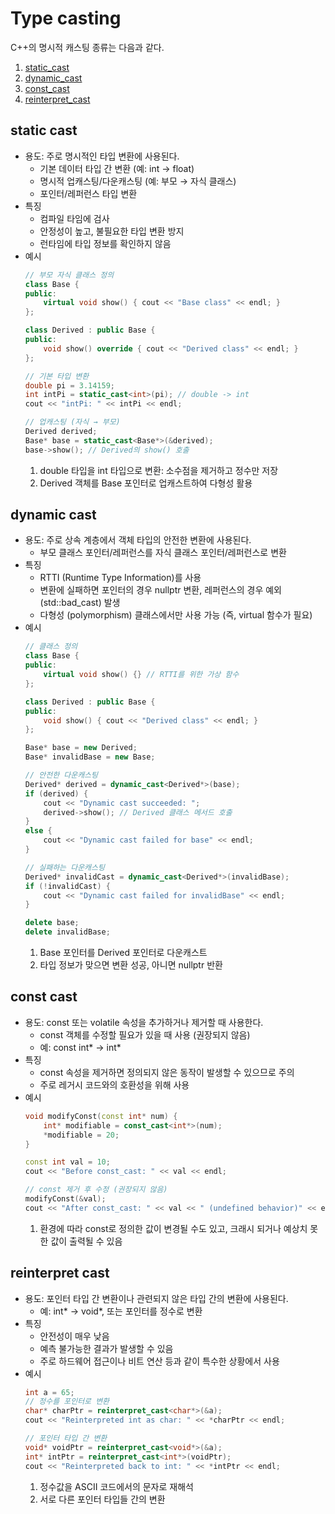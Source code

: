 # Type casting

C++의 명시적 캐스팅 종류는 다음과 같다.

1. [static_cast](#static-cast)
2. [dynamic_cast](#dynamic-cast)
3. [const_cast](#const-cast)
4. [reinterpret_cast](#reinterpret-cast)
  
## static cast
- 용도: 주로 명시적인 타입 변환에 사용된다.
  - 기본 데이터 타입 간 변환 (예: int &rarr; float)
  - 명시적 업캐스팅/다운캐스팅 (예: 부모 &rarr; 자식 클래스)
  - 포인터/레퍼런스 타입 변환
- 특징
  - 컴파일 타임에 검사
  - 안정성이 높고, 불필요한 타입 변환 방지
  - 런타임에 타입 정보를 확인하지 않음
- 예시
  ```cpp
  // 부모 자식 클래스 정의
  class Base {
  public:
      virtual void show() { cout << "Base class" << endl; }
  };
  
  class Derived : public Base {
  public:
      void show() override { cout << "Derived class" << endl; }
  };
  ```
  ```cpp
  // 기본 타입 변환
  double pi = 3.14159;
  int intPi = static_cast<int>(pi); // double -> int
  cout << "intPi: " << intPi << endl;

  // 업캐스팅 (자식 → 부모)
  Derived derived;
  Base* base = static_cast<Base*>(&derived);
  base->show(); // Derived의 show() 호출
  ```
  1.	double 타입을 int 타입으로 변환: 소수점을 제거하고 정수만 저장
	2.	Derived 객체를 Base 포인터로 업캐스트하여 다형성 활용
  
## dynamic cast
- 용도: 주로 상속 계층에서 객체 타입의 안전한 변환에 사용된다.
  - 부모 클래스 포인터/레퍼런스를 자식 클래스 포인터/레퍼런스로 변환
- 특징
  - RTTI (Runtime Type Information)를 사용
  - 변환에 실패하면 포인터의 경우 nullptr 변환, 레퍼런스의 경우 예외 (std::bad_cast) 발생
  - 다형성 (polymorphism) 클래스에서만 사용 가능 (즉, virtual 함수가 필요)
- 예시
  ```cpp
  // 클래스 정의
  class Base {
  public:
      virtual void show() {} // RTTI를 위한 가상 함수
  };
  
  class Derived : public Base {
  public:
      void show() { cout << "Derived class" << endl; }
  };
  ```
  ```cpp
  Base* base = new Derived;
  Base* invalidBase = new Base;

  // 안전한 다운캐스팅
  Derived* derived = dynamic_cast<Derived*>(base);
  if (derived) {
      cout << "Dynamic cast succeeded: ";
      derived->show(); // Derived 클래스 메서드 호출
  }
  else {
      cout << "Dynamic cast failed for base" << endl;
  }

  // 실패하는 다운캐스팅
  Derived* invalidCast = dynamic_cast<Derived*>(invalidBase);
  if (!invalidCast) {
      cout << "Dynamic cast failed for invalidBase" << endl;
  }

  delete base;
  delete invalidBase;
  ```
  1. Base 포인터를 Derived 포인터로 다운캐스트
	2. 타입 정보가 맞으면 변환 성공, 아니면 nullptr 반환
  
## const cast
- 용도: const 또는 volatile 속성을 추가하거나 제거할 때 사용한다.
  - const 객체를 수정할 필요가 있을 때 사용 (권장되지 않음)
  - 예: const int* &rarr; int*
- 특징
  - const 속성을 제거하면 정의되지 않은 동작이 발생할 수 있으므로 주의
  - 주로 레거시 코드와의 호환성을 위해 사용
- 예시
  ```cpp
  void modifyConst(const int* num) {
      int* modifiable = const_cast<int*>(num);
      *modifiable = 20;
  }
  ```
  ```cpp
  const int val = 10;
  cout << "Before const_cast: " << val << endl;

  // const 제거 후 수정 (권장되지 않음)
  modifyConst(&val);
  cout << "After const_cast: " << val << " (undefined behavior)" << endl;
  ```
  1. 환경에 따라 const로 정의한 값이 변경될 수도 있고, 크래시 되거나 예상치 못한 값이 출력될 수 있음
  
## reinterpret cast
- 용도: 포인터 타입 간 변환이나 관련되지 않은 타입 간의 변환에 사용된다.
  - 예: int* &rarr; void*, 또는 포인터를 정수로 변환
- 특징
  - 안전성이 매우 낮음
  - 예측 불가능한 결과가 발생할 수 있음
  - 주로 하드웨어 접근이나 비트 연산 등과 같이 특수한 상황에서 사용
- 예시
  ```cpp
  int a = 65;
  // 정수를 포인터로 변환
  char* charPtr = reinterpret_cast<char*>(&a);
  cout << "Reinterpreted int as char: " << *charPtr << endl;

  // 포인터 타입 간 변환
  void* voidPtr = reinterpret_cast<void*>(&a);
  int* intPtr = reinterpret_cast<int*>(voidPtr);
  cout << "Reinterpreted back to int: " << *intPtr << endl;
  ```
  1. 정수값을 ASCII 코드에서의 문자로 재해석
  2. 서로 다른 포인터 타입들 간의 변환
